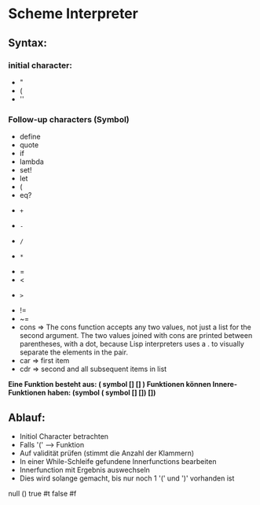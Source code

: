 # Scheme Interpreter

## Syntax:

### initial character:
- "
- (
- ''

### Follow-up characters (Symbol)
- define
- quote
- if
- lambda
- set!
- let
- (
- eq?
-     +
-     -
-     /
-     *
- =
- <
-     >
- !=
- ~=
- cons => The cons function accepts any two values, not just a list for the second argument. The two values joined with cons are printed between parentheses, with a dot, because Lisp interpreters uses a . to visually separate the elements in the pair.
- car  => first item 
- cdr  => second and all subsequent items in list

**Eine Funktion besteht aus: ( symbol [] [] )
Funktionen können Innere-Funktionen haben: (symbol ( symbol [] []) [])** 

## Ablauf: 
- Initiol Character betrachten
- Falls '(' --> Funktion
- Auf validität prüfen (stimmt die Anzahl der Klammern)
- In einer While-Schleife gefundene Innerfunctions bearbeiten
- Innerfunction mit Ergebnis auswechseln 
- Dies wird solange gemacht, bis nur noch 1 '(' und ')' vorhanden ist



null ()
true #t
false #f